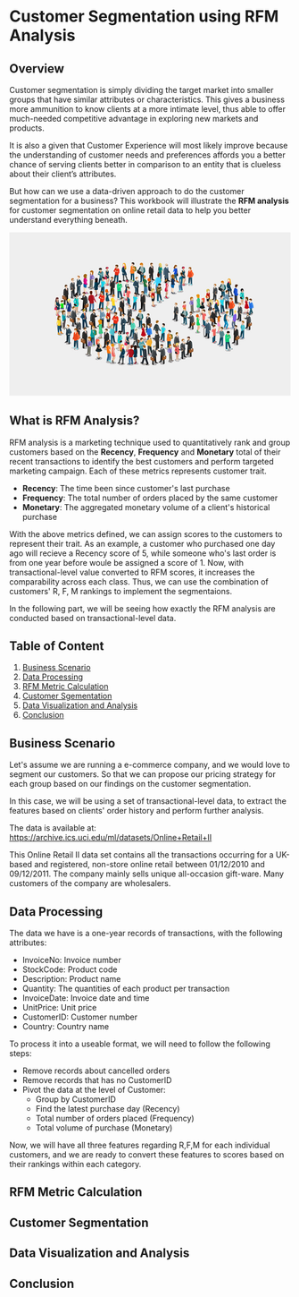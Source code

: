 # Customer Segmentation using RFM Analysis
## Overview
Customer segmentation is simply dividing the target market into smaller groups that have similar attributes or characteristics. This gives a business more ammunition to know clients at a more intimate level, thus able to offer much-needed competitive advantage in exploring new markets and products. 

It is also a given that Customer Experience will most likely improve because the understanding of customer needs and preferences affords you a better chance of serving clients better in comparison to an entity that is clueless about their client’s attributes. 

But how can we use a data-driven approach to do the customer segmentation for a business? This workbook will illustrate the **RFM analysis** for customer segmentation on online retail data to help you better understand everything beneath. 


<p align="center">
  <img width="600"  src="Plot/pie-segment-760.jpg">
</p>

## What is RFM Analysis?
RFM analysis is a marketing technique used to quantitatively rank and group customers based on the **Recency**, **Frequency** and **Monetary** total of their recent transactions to identify the best customers and perform targeted marketing campaign. Each of these metrics represents customer trait.

- **Recency**: The time been since customer's last purchase
- **Frequency**: The total number of orders placed by the same customer
- **Monetary**: The aggregated monetary volume of a client's historical purchase

With the above metrics defined, we can assign scores to the customers to represent their trait. As an example, a customer who purchased one day ago will recieve a Recency score of 5, while someone who's last order is from one year before woule be assigned a score of 1. Now, with transactional-level value converted to RFM scores, it increases the comparability across each class. Thus, we can use the combination of customers' R, F, M rankings to implement the segmentaions.

In the following part, we will be seeing how exactly the RFM analysis are conducted based on transactional-level data.

## Table of Content
1. [Business Scenario](#case)
2. [Data Processing](#data_processing)
3. [RFM Metric Calculation](#metric)
4. [Customer Sgementation](#cs)
5. [Data Visualization and Analysis](#ana)
6. [Conclusion](#conclusion)


## Business Scenario <a name="case"></a>
Let's assume we are running a e-commerce company, and we would love to segment our customers. So that we can propose our pricing strategy for each group based on our findings on the customer segmentation.

In this case, we will be using a set of transactional-level data, to extract the features based on clients' order history and perform further analysis.

The data is available at: https://archive.ics.uci.edu/ml/datasets/Online+Retail+II

This Online Retail II data set contains all the transactions occurring for a UK-based and registered, non-store online retail between 01/12/2010 and 09/12/2011. The company mainly sells unique all-occasion gift-ware. Many customers of the company are wholesalers.

## Data Processing <a name="data_processing"></a>
The data we have is a one-year records of transactions, with the following attributes:
- InvoiceNo: Invoice number
- StockCode: Product code
- Description: Product name
- Quantity: The quantities of each product per transaction
- InvoiceDate: Invoice date and time
- UnitPrice: Unit price
- CustomerID: Customer number
- Country: Country name

To process it into a useable format, we will need to follow the following steps:
- Remove records about cancelled orders
- Remove records that has no CustomerID
- Pivot the data at the level of Customer: 
  - Group by CustomerID
  - Find the latest purchase day (Recency) 
  - Total number of orders placed (Frequency) 
  - Total volume of purchase (Monetary)

Now, we will have all three features regarding R,F,M for each individual customers, and we are ready to convert these features to scores based on their rankings within each category.

## RFM Metric Calculation <a name="metric"></a>

## Customer Segmentation <a name="cs"></a>

## Data Visualization and Analysis <a name="ana"></a>

## Conclusion <a name="conclusion"></a>
